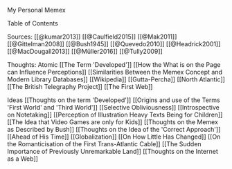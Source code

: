 My Personal Memex

Table of Contents


Sources:
[[@kumar2013]]
[[@Caulfield2015]]
[[@Mak2011]]
[[@Gittelman2008]]
[[@Bush1945]]
[[@Quevedo2010]]
[[@Headrick2001]]
[[@MacDougall2013]]
[[@Müller2016]]
[[@Tully2009]]


Thoughts:
Atomic
[[The Term 'Developed']]
[[How the What is on the Page can Influence Perceptions]]
[[Similarities Between the Memex Concept and Modern Library Databases]]
[[Wikipedia]]
[[Gutta-Percha]]
[[North Atlantic]]
[[The British Telegraphy Project]]
[[The First Web]]

Ideas
[[Thoughts on the term 'Developed']]
[[Origins and use of the Terms 'First World' and 'Third World']]
[[Selective Obliviousness]]
[[Introspective on Notetaking]]
[[Perception of Illustration Heavy Texts Being for Children]]
[[The Idea that Video Games are only for Kids]]
[[Thoughts on the Memex as Described by Bush]]
[[Thoughts on the Idea of the 'Correct Approach']]
[[Ahead of His Time]]
[[Globalization]]
[[On How Little Has Changed]]
[[On the Romanticisation of the First Trans-Atlantic Cable]]
[[The Sudden Importance of Previously Unremarkable Land]]
[[Thoughts on the Internet as a Web]]